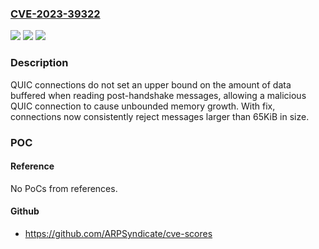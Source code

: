 ### [CVE-2023-39322](https://cve.mitre.org/cgi-bin/cvename.cgi?name=CVE-2023-39322)
![](https://img.shields.io/static/v1?label=Product&message=crypto%2Ftls&color=blue)
![](https://img.shields.io/static/v1?label=Version&message=1.21.0-0%3C%201.21.1%20&color=brighgreen)
![](https://img.shields.io/static/v1?label=Vulnerability&message=CWE-400%3A%20Uncontrolled%20Resource%20Consumption&color=brighgreen)

### Description

QUIC connections do not set an upper bound on the amount of data buffered when reading post-handshake messages, allowing a malicious QUIC connection to cause unbounded memory growth. With fix, connections now consistently reject messages larger than 65KiB in size.

### POC

#### Reference
No PoCs from references.

#### Github
- https://github.com/ARPSyndicate/cve-scores

